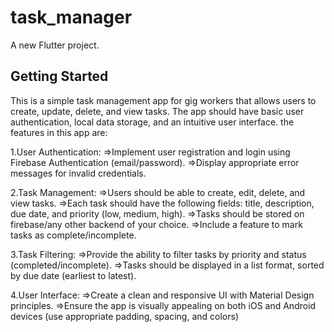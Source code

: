 # task_manager

A new Flutter project.

## Getting Started
This is a simple task management app for gig workers that allows users to create, update, delete, and view tasks. The app should have basic user authentication, local data storage, and an intuitive user interface.
the features in this app are:

1.User Authentication:
=>Implement user registration and login using Firebase Authentication (email/password).
=>Display appropriate error messages for invalid credentials.

2.Task Management:
=>Users should be able to create, edit, delete, and view tasks.
=>Each task should have the following fields: title, description, due date, and priority (low, medium, high).
=>Tasks should be stored on firebase/any other backend of your choice.
=>Include a feature to mark tasks as complete/incomplete.

3.Task Filtering:
=>Provide the ability to filter tasks by priority and status (completed/incomplete).
=>Tasks should be displayed in a list format, sorted by due date (earliest to latest).

4.User Interface:
=>Create a clean and responsive UI with Material Design principles.
=>Ensure the app is visually appealing on both iOS and Android devices (use appropriate padding, spacing, and colors)
